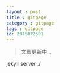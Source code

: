 ```yaml
---
layout : post
title : gitpage
category : gitpage
tags : gitpage
id: 2015072501
---
```


> 文章更新中...


jekyll server ./
